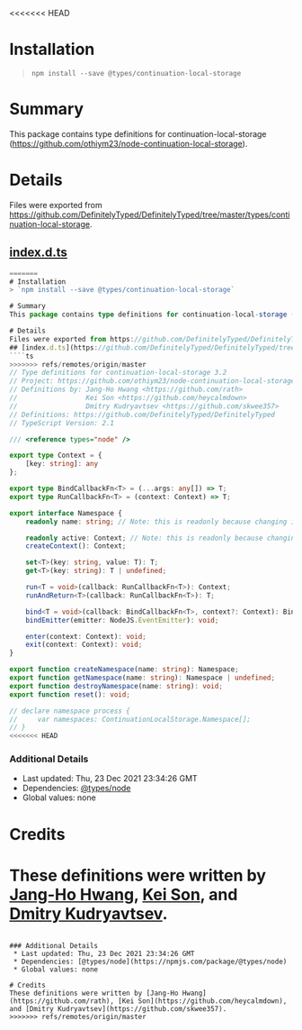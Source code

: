 <<<<<<< HEAD
# Installation
> `npm install --save @types/continuation-local-storage`

# Summary
This package contains type definitions for continuation-local-storage (https://github.com/othiym23/node-continuation-local-storage).

# Details
Files were exported from https://github.com/DefinitelyTyped/DefinitelyTyped/tree/master/types/continuation-local-storage.
## [index.d.ts](https://github.com/DefinitelyTyped/DefinitelyTyped/tree/master/types/continuation-local-storage/index.d.ts)
````ts
=======
# Installation
> `npm install --save @types/continuation-local-storage`

# Summary
This package contains type definitions for continuation-local-storage (https://github.com/othiym23/node-continuation-local-storage).

# Details
Files were exported from https://github.com/DefinitelyTyped/DefinitelyTyped/tree/master/types/continuation-local-storage.
## [index.d.ts](https://github.com/DefinitelyTyped/DefinitelyTyped/tree/master/types/continuation-local-storage/index.d.ts)
````ts
>>>>>>> refs/remotes/origin/master
// Type definitions for continuation-local-storage 3.2
// Project: https://github.com/othiym23/node-continuation-local-storage
// Definitions by: Jang-Ho Hwang <https://github.com/rath>
//                 Kei Son <https://github.com/heycalmdown>
//                 Dmitry Kudryavtsev <https://github.com/skwee357>
// Definitions: https://github.com/DefinitelyTyped/DefinitelyTyped
// TypeScript Version: 2.1

/// <reference types="node" />

export type Context = {
    [key: string]: any
};

export type BindCallbackFn<T> = (...args: any[]) => T;
export type RunCallbackFn<T> = (context: Context) => T;

export interface Namespace {
    readonly name: string; // Note: this is readonly because changing it does not actually rename it

    readonly active: Context; // Note: this is readonly because changing it manually will break functionality
    createContext(): Context;

    set<T>(key: string, value: T): T;
    get<T>(key: string): T | undefined;

    run<T = void>(callback: RunCallbackFn<T>): Context;
    runAndReturn<T>(callback: RunCallbackFn<T>): T;

    bind<T = void>(callback: BindCallbackFn<T>, context?: Context): BindCallbackFn<T>;
    bindEmitter(emitter: NodeJS.EventEmitter): void;

    enter(context: Context): void;
    exit(context: Context): void;
}

export function createNamespace(name: string): Namespace;
export function getNamespace(name: string): Namespace | undefined;
export function destroyNamespace(name: string): void;
export function reset(): void;

// declare namespace process {
//     var namespaces: ContinuationLocalStorage.Namespace[];
// }
<<<<<<< HEAD

````

### Additional Details
 * Last updated: Thu, 23 Dec 2021 23:34:26 GMT
 * Dependencies: [@types/node](https://npmjs.com/package/@types/node)
 * Global values: none

# Credits
These definitions were written by [Jang-Ho Hwang](https://github.com/rath), [Kei Son](https://github.com/heycalmdown), and [Dmitry Kudryavtsev](https://github.com/skwee357).
=======

````

### Additional Details
 * Last updated: Thu, 23 Dec 2021 23:34:26 GMT
 * Dependencies: [@types/node](https://npmjs.com/package/@types/node)
 * Global values: none

# Credits
These definitions were written by [Jang-Ho Hwang](https://github.com/rath), [Kei Son](https://github.com/heycalmdown), and [Dmitry Kudryavtsev](https://github.com/skwee357).
>>>>>>> refs/remotes/origin/master
